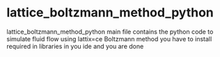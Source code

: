 # lattice_boltzmann_method_python
lattice_boltzmann_method_python 
main file contains the python code to simulate fluid flow using lattix=ce Boltzmann method
you have to install required in libraries in you ide and you are done
